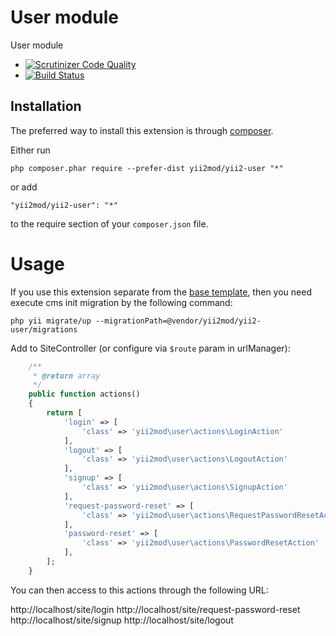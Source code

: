 User module
===========
User module
* [![Scrutinizer Code Quality](https://scrutinizer-ci.com/g/yii2mod/yii2-user/badges/quality-score.png?b=master)](https://scrutinizer-ci.com/g/yii2mod/yii2-user/?branch=master)
* [![Build Status](https://scrutinizer-ci.com/g/yii2mod/yii2-user/badges/build.png?b=master)](https://scrutinizer-ci.com/g/yii2mod/yii2-user/build-status/master)

Installation
------------

The preferred way to install this extension is through [composer](http://getcomposer.org/download/).

Either run

```
php composer.phar require --prefer-dist yii2mod/yii2-user "*"
```

or add

```
"yii2mod/yii2-user": "*"
```

to the require section of your `composer.json` file.

Usage
======================================
If you use this extension separate from the [base template](https://github.com/yii2mod/base), then you need execute cms init migration by the following command: 
```
php yii migrate/up --migrationPath=@vendor/yii2mod/yii2-user/migrations
```

Add to SiteController (or configure via `$route` param in urlManager):
```php
    /**
     * @return array
     */
    public function actions()
    {
        return [
            'login' => [
                'class' => 'yii2mod\user\actions\LoginAction'
            ],
            'logout' => [
                'class' => 'yii2mod\user\actions\LogoutAction'
            ],
            'signup' => [
                'class' => 'yii2mod\user\actions\SignupAction'
            ],
            'request-password-reset' => [
                'class' => 'yii2mod\user\actions\RequestPasswordResetAction'
            ],
            'password-reset' => [
                'class' => 'yii2mod\user\actions\PasswordResetAction'
            ],
        ];
    }
```
You can then access to this actions through the following URL:

http://localhost/site/login
http://localhost/site/request-password-reset
http://localhost/site/signup
http://localhost/site/logout
